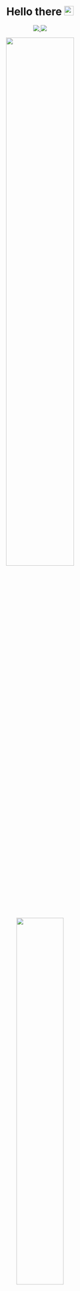 <h1 align='center'>
  Hello there <img src="https://media.giphy.com/media/hvRJCLFzcasrR4ia7z/giphy.gif" width="25">
</h1>


<p align=center>
  <a href="https://www.epitech.eu">
      <img src="https://img.shields.io/badge/Epitech-1a2b6d?style=for-the-badge&logo=/e/&logoColor=white">
  </a>
  <a href="https://github.com/PoCInnovation">
      <img src="https://img.shields.io/badge/PoC Innovation-36454F?style=for-the-badge&logo=github&logoColor=white">
  </a>
</p>

<p align='center'>
  <img src="https://github-readme-stats.vercel.app/api?username=Molaryy&show_icons=true&count_private=true&theme=dark" width="60%" />
  <img src="https://github-readme-stats.vercel.app/api/top-langs/?username=Molaryy&theme=dark&layout=compact&langs_count=6" width="50%" />
</p>
<img src="https://wakatime.com/badge/user/1c718b11-5f37-4073-9c96-d47b760f6d07.svg">
